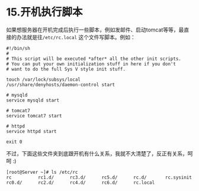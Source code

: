 # 15.开机执行脚本

如果想服务器在开机完成后执行一些脚本，例如发邮件、启动tomcat等等，最直接的办法就是往``/etc/rc.local`` 这个文件写脚本。例如：

```
#!/bin/sh
#
# This script will be executed *after* all the other init scripts.
# You can put your own initialization stuff in here if you don't
# want to do the full Sys V style init stuff.

touch /var/lock/subsys/local
/usr/share/denyhosts/daemon-control start

# mysqld
service mysqld start

# tomcat7
service tomcat7 start

# httpd
service httpd start

exit 0
```

不过，下面这些文件夹到底跟开机有什么关系，我就不大清楚了，反正有关系，呵呵 :)
```
[root@Server ~]# ls /etc/rc
rc          rc1.d/      rc3.d/      rc5.d/      rc.d/       rc.sysinit  
rc0.d/      rc2.d/      rc4.d/      rc6.d/      rc.local    
```
